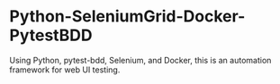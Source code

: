 # Python-SeleniumGrid-Docker-PytestBDD
Using Python, pytest-bdd, Selenium, and Docker, this is an automation framework for web UI testing.
